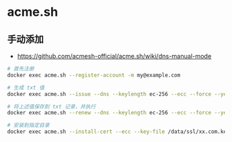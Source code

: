 # acme.sh

## 手动添加
- https://github.com/acmesh-official/acme.sh/wiki/dns-manual-mode
```bash
# 首先注册
docker exec acme.sh --register-account -m my@example.com

# 生成 txt 值
docker exec acme.sh --issue --dns --keylength ec-256 --ecc --force --yes-I-know-dns-manual-mode-enough-go-ahead-please -d xx.com -d *.xx.com

# 将上述值保存到 txt 记录，并执行
docker exec acme.sh --renew --dns --keylength ec-256 --ecc --force --yes-I-know-dns-manual-mode-enough-go-ahead-please -d xx.com -d *.xx.com

# 安装到指定目录
docker exec acme.sh --install-cert --ecc --key-file /data/ssl/xx.com.key --fullchain-file /data/ssl/xx.com.fullchain.cer -d xx.com
```